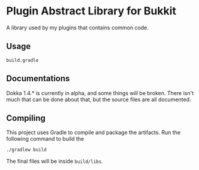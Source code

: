 # Plugin Abstract Library for Bukkit

A library used by my plugins that contains common code.

## Usage
`build.gradle`

## Documentations
Dokka 1.4.* is currently in alpha, and some things will be broken.
There isn't much that can be done about that, but the source files are all documented.

## Compiling
This project uses Gradle to compile and package the artifacts.
Run the following command to build the 

```bash
./gradlew build
```

The final files will be inside `build/libs`.

